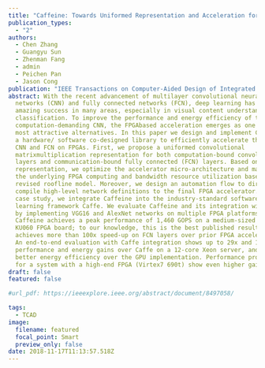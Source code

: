 ```yaml
---
title: "Caffeine: Towards Uniformed Representation and Acceleration for Deep Convolutional Neural Networks (🔥Best Paper)" 
publication_types:
  - "2"
authors:
  - Chen Zhang
  - Guangyu Sun
  - Zhenman Fang
  - admin
  - Peichen Pan
  - Jason Cong
publication: "IEEE Transactions on Computer-Aided Design of Integrated Circuits and Systems ( Volume: 38, Issue: 11, Nov. 2019)"
abstract: With the recent advancement of multilayer convolutional neural
  networks (CNN) and fully connected networks (FCN), deep learning has achieved
  amazing success in many areas, especially in visual content understanding and
  classification. To improve the performance and energy efficiency of the
  computation-demanding CNN, the FPGAbased acceleration emerges as one of the
  most attractive alternatives. In this paper we design and implement Caffeine,
  a hardware/ software co-designed library to efficiently accelerate the entire
  CNN and FCN on FPGAs. First, we propose a uniformed convolutional
  matrixmultiplication representation for both computation-bound convolutional
  layers and communication-bound fully connected (FCN) layers. Based on this
  representation, we optimize the accelerator micro-architecture and maximize
  the underlying FPGA computing and bandwidth resource utilization based on a
  revised roofline model. Moreover, we design an automation flow to directly
  compile high-level network definitions to the final FPGA accelerator. As a
  case study, we integrate Caffeine into the industry-standard software deep
  learning framework Caffe. We evaluate Caffeine and its integration with Caffe
  by implementing VGG16 and AlexNet networks on multiple FPGA platforms.
  Caffeine achieves a peak performance of 1,460 GOPS on a medium-sized Xilinx
  KU060 FPGA board; to our knowledge, this is the best published result. It
  achieves more than 100x speed-up on FCN layers over prior FPGA accelerators.
  An end-to-end evaluation with Caffe integration shows up to 29x and 150x
  performance and energy gains over Caffe on a 12-core Xeon server, and 5.7x
  better energy efficiency over the GPU implementation. Performance projections
  for a system with a high-end FPGA (Virtex7 690t) show even higher gains.
draft: false
featured: false

#url_pdf: https://ieeexplore.ieee.org/abstract/document/8497058/

tags:
  - TCAD
image:
  filename: featured
  focal_point: Smart
  preview_only: false
date: 2018-11-17T11:13:57.518Z
---
```

